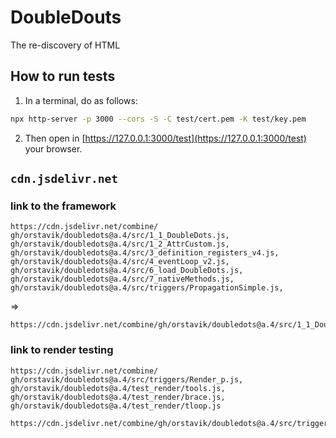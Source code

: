 # DoubleDouts

The re-discovery of HTML


## How to run tests

1. In a terminal, do as follows:
```bash
npx http-server -p 3000 --cors -S -C test/cert.pem -K test/key.pem
```

2. Then open in [https://127.0.0.1:3000/test](https://127.0.0.1:3000/test) your browser.

## `cdn.jsdelivr.net`

### link to the framework

```
https://cdn.jsdelivr.net/combine/
gh/orstavik/doubledots@a.4/src/1_1_DoubleDots.js,
gh/orstavik/doubledots@a.4/src/1_2_AttrCustom.js,
gh/orstavik/doubledots@a.4/src/3_definition_registers_v4.js,
gh/orstavik/doubledots@a.4/src/4_eventLoop_v2.js,
gh/orstavik/doubledots@a.4/src/6_load_DoubleDots.js,
gh/orstavik/doubledots@a.4/src/7_nativeMethods.js,
gh/orstavik/doubledots@a.4/src/triggers/PropagationSimple.js,
```
=> 
```
https://cdn.jsdelivr.net/combine/gh/orstavik/doubledots@a.4/src/1_1_DoubleDots.js,gh/orstavik/doubledots@a.4/src/1_2_AttrCustom.js,gh/orstavik/doubledots@a.4/src/3_definition_registers_v4.js,gh/orstavik/doubledots@a.4/src/4_eventLoop_v2.js,gh/orstavik/doubledots@a.4/src/6_load_DoubleDots.js,gh/orstavik/doubledots@a.4/src/7_nativeMethods.js,gh/orstavik/doubledots@a.4/src/triggers/PropagationSimple.js
```

### link to render testing 

```
https://cdn.jsdelivr.net/combine/
gh/orstavik/doubledots@a.4/src/triggers/Render_p.js,
gh/orstavik/doubledots@a.4/test_render/tools.js,
gh/orstavik/doubledots@a.4/test_render/brace.js,
gh/orstavik/doubledots@a.4/test_render/tloop.js
```

```
https://cdn.jsdelivr.net/combine/gh/orstavik/doubledots@a.4/src/triggers/Render_p.js,gh/orstavik/doubledots@a.4/test_render/tools.js,gh/orstavik/doubledots@a.4/test_render/brace.js,gh/orstavik/doubledots@a.4/test_render/tloop.js
```
